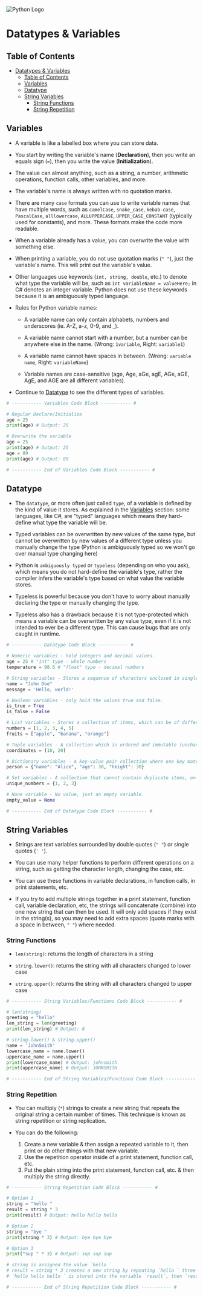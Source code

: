 ![Python Logo](/images/python-logo.png)

# Datatypes & Variables

## Table of Contents

- [Datatypes \& Variables](#datatypes--variables)
  - [Table of Contents](#table-of-contents)
  - [Variables](#variables)
  - [Datatype](#datatype)
  - [String Variables](#string-variables)
    - [String Functions](#string-functions)
    - [String Repetition](#string-repetition)

## Variables

- A variable is like a labelled box where you can store data.

- You start by writing the variable's name (**Declaration**), then you write an equals sign (`=`), then you write the value (**Initialization**).

- The value can almost anything, such as a string, a number, arithmetic operations, function calls, other variables, and more.

- The variable's name is always written with no quotation marks.

- There are many `case` formats you can use to write variable names that have multiple words, such as `camelCase`, `snake_case`, `kebab-case`, `PascalCase`, `alllowercase`, `ALLUPPERCASE`, `UPPER_CASE_CONSTANT` (typically used for constants), and more. These formats make the code more readable.

- When a variable already has a value, you can overwrite the value with something else.

- When printing a variable, you do not use quotation marks (`" "`), just the variable's name. This will print out the variable's value.

- Other languages use keywords (`int, string, double`, etc.) to denote what type the variable will be, such as `int variableName = valueHere;` in C# denotes an integer variable. Python does not use these keywords because it is an ambiguously typed language.

- Rules for Python variable names:
  
  - A variable name can only contain alphabets, numbers and underscores (ie. A-Z, a-z, 0-9, and _).
  
  - A variable name cannot start with a number, but a number can be anywhere else in the name. (Wrong: `1variable`, Right: `variable1`)
  
  - A variable name cannot have spaces in between. (Wrong: `variable name`, Right: `variableName`)
  
  - Variable names are case-sensitive (age, Age, aGe, agE, AGe, aGE, AgE, and AGE are all different variables).

- Continue to [Datatype](#datatype) to see the different types of variables.

```python
# ----------- Variables Code Block ----------- #

# Regular Declare/Initialize
age = 25
print(age) # Output: 25

# Overwrite the variable
age = 25
print(age) # Output: 25
age = 89
print(age) # Output: 89

# ----------- End of Variables Code Block ----------- #
```

## Datatype

- The `datatype`, or more often just called `type`, of a variable is defined by the kind of value it stores. As explained in the [Variables](#variables) section: some languages, like C#, are "typed" languages which means they hard-define what type the variable will be.

- Typed variables can be overwritten by new values of the same type, but cannot be overwritten by new values of a different type unless you manually change the type (Python is ambiguously typed so we won't go over manual type changing here)

- Python is `ambiguously typed` or `typeless` (depending on who you ask), which means you do not hard-define the variable's type, rather the compiler infers the variable's type based on what value the variable stores.

- Typeless is powerful because you don't have to worry about manually declaring the type or manually changing the type.

- Typeless also has a drawback because it is not type-protected which means a variable can be overwritten by any value type, even if it is not intended to ever be a different type. This can cause bugs that are only caught in runtime.

```python
# ----------- Datatype Code Block ----------- #

# Numeric variables - hold integers and decimal values.
age = 25 # "int" type - whole numbers
temperature = 98.6 # "float" type - decimal numbers

# String variables - Stores a sequence of characters enclosed in single or double quotes.
name = "John Doe"
message = 'Hello, world!'

# Boolean variables - only hold the values true and false.
is_true = True
is_false = False

# List variables - Stores a collection of items, which can be of different types. Allows duplicates.
numbers = [1, 2, 3, 4, 5]
fruits = ["apple", "banana", "orange"]

# Tuple variables - A collection which is ordered and immutable (unchangeable). Allows duplicates.
coordinates = (10, 20)

# Dictionary variables - A key-value pair collection where one key matches one value. Keys are unique, but values can repeat.
person = {"name": "Alice", "age": 30, "height": 30}

# Set variables - A collection that cannot contain duplicate items, only unique items.
unique_numbers = {1, 2, 3}

# None variable - No value, just an empty variable.
empty_value = None

# ----------- End of Datatype Code Block ----------- #
```

## String Variables

- Strings are text variables surrounded by double quotes (`" "`) or single quotes (`' '`).

- You can use many helper functions to perform different operations on a string, such as getting the character length, changing the case, etc.

- You can use these functions in variable declarations, in function calls, in print statements, etc.

- If you try to add multiple strings together in a print statement, function call, variable declaration, etc, the strings will concatenate (combine) into one new string that can then be used. It will only add spaces if they exist in the string(s), so you may need to add extra spaces (quote marks with a space in between, `" "`) where needed.

### String Functions

- `len(string)`: returns the length of characters in a string

- `string.lower()`: returns the string with all characters changed to lower case

- `string.upper()`: returns the string with all characters changed to upper case

```python
# ----------- String Variables/Functions Code Block ----------- #

# len(string)
greeting = "hello"
len_string = len(greeting)
print(len_string) # Output: 8

# string.lower() & string.upper()
name = 'JohnSmith'
lowercase_name = name.lower()
uppercase_name = name.upper()
print(lowercase_name) # Output: johnsmith
print(uppercase_name) # Output: JOHNSMITH

# ----------- End of String Variables/Functions Code Block ----------- #
```

### String Repetition

- You can multiply (`*`) strings to create a new string that repeats the original string a certain number of times. This technique is known as string repetition or string replication.

- You can do the following:
  1) Create a new variable & then assign a repeated variable to it, then print or do other things with that new variable.
  2) Use the repetition operator inside of a print statement, function call, etc.
  3) Put the plain string into the print statement, function call, etc. & then multiply the string directly.

```python
# ----------- String Repetition Code Block ----------- #

# Option 1
string = "hello "
result = string * 3
print(result) # Output: hello hello hello

# Option 2
string = "bye "
print(string * 3) # Output: bye bye bye

# Option 3
print("sup " * 3) # Output: sup sup sup

# string is assigned the value `hello `
# result = string * 3 creates a new string by repeating `hello ` three times
# `hello hello hello ` is stored into the variable `result`, then `result` is printed.

# ----------- End of String Repetition Code Block ----------- #
```
